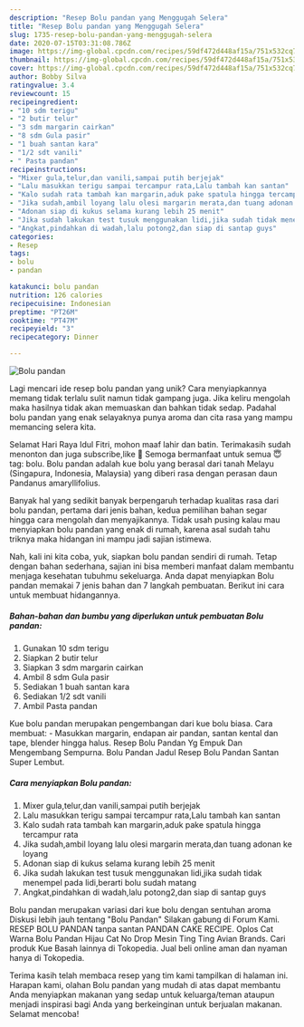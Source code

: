 ```yaml
---
description: "Resep Bolu pandan yang Menggugah Selera"
title: "Resep Bolu pandan yang Menggugah Selera"
slug: 1735-resep-bolu-pandan-yang-menggugah-selera
date: 2020-07-15T03:31:08.786Z
image: https://img-global.cpcdn.com/recipes/59df472d448af15a/751x532cq70/bolu-pandan-foto-resep-utama.jpg
thumbnail: https://img-global.cpcdn.com/recipes/59df472d448af15a/751x532cq70/bolu-pandan-foto-resep-utama.jpg
cover: https://img-global.cpcdn.com/recipes/59df472d448af15a/751x532cq70/bolu-pandan-foto-resep-utama.jpg
author: Bobby Silva
ratingvalue: 3.4
reviewcount: 15
recipeingredient:
- "10 sdm terigu"
- "2 butir telur"
- "3 sdm margarin cairkan"
- "8 sdm Gula pasir"
- "1 buah santan kara"
- "1/2 sdt vanili"
- " Pasta pandan"
recipeinstructions:
- "Mixer gula,telur,dan vanili,sampai putih berjejak"
- "Lalu masukkan terigu sampai tercampur rata,Lalu tambah kan santan"
- "Kalo sudah rata tambah kan margarin,aduk pake spatula hingga tercampur rata"
- "Jika sudah,ambil loyang lalu olesi margarin merata,dan tuang adonan ke loyang"
- "Adonan siap di kukus selama kurang lebih 25 menit"
- "Jika sudah lakukan test tusuk menggunakan lidi,jika sudah tidak menempel pada lidi,berarti bolu sudah matang"
- "Angkat,pindahkan di wadah,lalu potong2,dan siap di santap guys"
categories:
- Resep
tags:
- bolu
- pandan

katakunci: bolu pandan 
nutrition: 126 calories
recipecuisine: Indonesian
preptime: "PT26M"
cooktime: "PT47M"
recipeyield: "3"
recipecategory: Dinner

---
```



![Bolu pandan](https://img-global.cpcdn.com/recipes/59df472d448af15a/751x532cq70/bolu-pandan-foto-resep-utama.jpg)

Lagi mencari ide resep bolu pandan yang unik? Cara menyiapkannya memang tidak terlalu sulit namun tidak gampang juga. Jika keliru mengolah maka hasilnya tidak akan memuaskan dan bahkan tidak sedap. Padahal bolu pandan yang enak selayaknya punya aroma dan cita rasa yang mampu memancing selera kita.

Selamat Hari Raya Idul Fitri, mohon maaf lahir dan batin. Terimakasih sudah menonton dan juga subscribe,like 🙏 Semoga bermanfaat untuk semua 😇 tag: bolu. Bolu pandan adalah kue bolu yang berasal dari tanah Melayu (Singapura, Indonesia, Malaysia) yang diberi rasa dengan perasan daun Pandanus amaryllifolius.

Banyak hal yang sedikit banyak berpengaruh terhadap kualitas rasa dari bolu pandan, pertama dari jenis bahan, kedua pemilihan bahan segar hingga cara mengolah dan menyajikannya. Tidak usah pusing kalau mau menyiapkan bolu pandan yang enak di rumah, karena asal sudah tahu triknya maka hidangan ini mampu jadi sajian istimewa.


Nah, kali ini kita coba, yuk, siapkan bolu pandan sendiri di rumah. Tetap dengan bahan sederhana, sajian ini bisa memberi manfaat dalam membantu menjaga kesehatan tubuhmu sekeluarga. Anda dapat menyiapkan Bolu pandan memakai 7 jenis bahan dan 7 langkah pembuatan. Berikut ini cara untuk membuat hidangannya.

<!--inarticleads1-->

##### Bahan-bahan dan bumbu yang diperlukan untuk pembuatan Bolu pandan:

1. Gunakan 10 sdm terigu
1. Siapkan 2 butir telur
1. Siapkan 3 sdm margarin cairkan
1. Ambil 8 sdm Gula pasir
1. Sediakan 1 buah santan kara
1. Sediakan 1/2 sdt vanili
1. Ambil  Pasta pandan


Kue bolu pandan merupakan pengembangan dari kue bolu biasa. Cara membuat: - Masukkan margarin, endapan air pandan, santan kental dan tape, blender hingga halus. Resep Bolu Pandan Yg Empuk Dan Mengembang Sempurna. Bolu Pandan Jadul Resep Bolu Pandan Santan Super Lembut. 

<!--inarticleads2-->

##### Cara menyiapkan Bolu pandan:

1. Mixer gula,telur,dan vanili,sampai putih berjejak
1. Lalu masukkan terigu sampai tercampur rata,Lalu tambah kan santan
1. Kalo sudah rata tambah kan margarin,aduk pake spatula hingga tercampur rata
1. Jika sudah,ambil loyang lalu olesi margarin merata,dan tuang adonan ke loyang
1. Adonan siap di kukus selama kurang lebih 25 menit
1. Jika sudah lakukan test tusuk menggunakan lidi,jika sudah tidak menempel pada lidi,berarti bolu sudah matang
1. Angkat,pindahkan di wadah,lalu potong2,dan siap di santap guys


Bolu pandan merupakan variasi dari kue bolu dengan sentuhan aroma Diskusi lebih jauh tentang &#34;Bolu Pandan&#34; Silakan gabung di Forum Kami. RESEP BOLU PANDAN tanpa santan PANDAN CAKE RECIPE. Oplos Cat Warna Bolu Pandan Hijau Cat No Drop Mesin Ting Ting Avian Brands. Cari produk Kue Basah lainnya di Tokopedia. Jual beli online aman dan nyaman hanya di Tokopedia. 

Terima kasih telah membaca resep yang tim kami tampilkan di halaman ini. Harapan kami, olahan Bolu pandan yang mudah di atas dapat membantu Anda menyiapkan makanan yang sedap untuk keluarga/teman ataupun menjadi inspirasi bagi Anda yang berkeinginan untuk berjualan makanan. Selamat mencoba!
